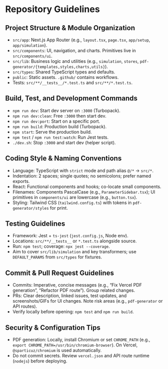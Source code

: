 # Repository Guidelines

## Project Structure & Module Organization
- `src/app`: Next.js App Router (e.g., `layout.tsx`, `page.tsx`, `app/setup`, `app/simulation`).
- `src/components`: UI, navigation, and charts. Primitives live in `src/components/ui`.
- `src/lib`: Business logic and utilities (e.g., `simulation`, `stores`, `pdf-generator/{templates,styles,charts,utils}`).
- `src/types`: Shared TypeScript types and defaults.
- `public`: Static assets. `.github/` contains workflows.
- Tests: `src/**/__tests__/*.test.ts` and `src/**/*.test.ts`.

## Build, Test, and Development Commands
- `npm run dev`: Start dev server on `:3000` (Turbopack).
- `npm run dev:clean`: Free `:3000` then start dev.
- `npm run dev:port`: Start on a specific port.
- `npm run build`: Production build (Turbopack).
- `npm start`: Serve the production build.
- `npm test` / `npm run test:watch`: Run Jest tests.
- `./dev.sh`: Stop `:3000` and start dev (helper script).

## Coding Style & Naming Conventions
- Language: TypeScript with `strict` mode and path alias `@/*` → `src/*`.
- Indentation: 2 spaces; single quotes; no semicolons; prefer named exports.
- React: Functional components and hooks; co-locate small components.
- Filenames: Components PascalCase (e.g., `ParameterSidebar.tsx`); UI primitives in `components/ui` are lowercase (e.g., `button.tsx`).
- Styling: Tailwind CSS (`tailwind.config.ts`) with tokens in `pdf-generator/styles` for print.

## Testing Guidelines
- Framework: Jest + `ts-jest` (`jest.config.js`, Node env).
- Locations: `src/**/__tests__` or `*.test.ts` alongside source.
- Run: `npm test`; coverage: `npx jest --coverage`.
- Aim to cover `src/lib/simulation` and key transformers; use `DEFAULT_PARAMS` from `src/types` for fixtures.

## Commit & Pull Request Guidelines
- Commits: Imperative, concise messages (e.g., “Fix Vercel PDF generation”, “Refactor PDF route”). Group related changes.
- PRs: Clear description, linked issues, test updates, and screenshots/GIFs for UI changes. Note risk areas (e.g., `pdf-generator` or API routes).
- Verify locally before opening: `npm test` and `npm run build`.

## Security & Configuration Tips
- PDF generation: Locally, install Chromium or set `CHROME_PATH` (e.g., `export CHROME_PATH=/usr/bin/chromium-browser`). On Vercel, `@sparticuz/chromium` is used automatically.
- Do not commit secrets. Review `vercel.json` and API route runtime (`nodejs`) before deploying.

